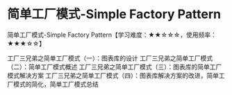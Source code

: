 # 简单工厂模式-Simple Factory Pattern

简单工厂模式-Simple Factory Pattern【学习难度：★★☆☆☆，使用频率：★★★☆☆】

工厂三兄弟之简单工厂模式（一）：图表库的设计
工厂三兄弟之简单工厂模式（二）：简单工厂模式概述
工厂三兄弟之简单工厂模式（三）：图表库的简单工厂模式解决方案
工厂三兄弟之简单工厂模式（四）：图表库解决方案的改进，简单工厂模式的简化，简单工厂模式总结
